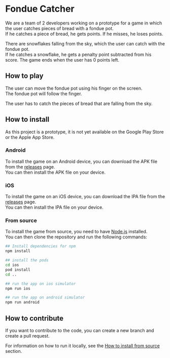 # Fondue Catcher

We are a team of 2 developers working on a prototype for a game 
in which the user catches pieces of bread with a fondue pot.
</br>
If he catches a piece of bread, he gets points. If he misses, he loses points.

There are snowflakes falling from the sky, which the user can catch with the fondue pot.</br>
If he catches a snowflake, he gets a penalty point subtracted from his score.
The game ends when the user has 0 points left.

## How to play

The user can move the fondue pot using his finger on the screen.</br>
The fondue pot will follow the finger.

The user has to catch the pieces of bread that are falling from the sky.</br>

## How to install

As this project is a prototype, it is not yet available on the Google Play Store or the Apple App Store.</br>

### Android

To install the game on an Android device, you can download the APK file from the [releases](https://github.com/Bissbert/FondueCatcher/releases) page.</br>
You can then install the APK file on your device.

### iOS

To install the game on an iOS device, you can download the IPA file from the [releases](https://github.com/Bissbert/FondueCatcher/releases) page.</br>
You can then install the IPA file on your device.

### From source

To install the game from source, you need to have [Node.js](https://nodejs.org/en/) installed.</br>
You can then clone the repository and run the following commands:

```bash
## Install dependencies for npm
npm install

## install the pods
cd ios
pod install
cd ..

## run the app on ios simulator
npm run ios

## run the app on android simulator
npm run android
```

## How to contribute

If you want to contribute to the code, you can create a new branch and create a pull request.</br>

For information on how to run it locally, see the [How to install from source](#from-source) section.

